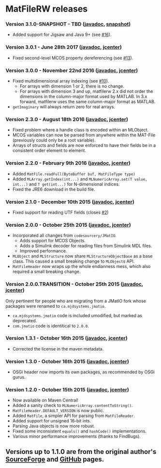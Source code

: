 # MatFileRW releases

### Version 3.1.0-SNAPSHOT - TBD ([javadoc](http://diffplug.github.io/matfilerw/javadoc/snapshot/), [snapshot](https://oss.sonatype.org/content/repositories/snapshots/com/diffplug/matsim/matfilerw/))
* Added support for Jigsaw and Java 9+ (see [#16](https://github.com/diffplug/matfilerw/issues/16)).

### Version 3.0.1 - June 28th 2017 ([javadoc](http://diffplug.github.io/matfilerw/javadoc/3.0.1/), [jcenter](https://bintray.com/diffplug/opensource/matfilerw/3.0.1/view))

* Fixed second-level MCOS property dereferencing (see [#13](https://github.com/diffplug/matfilerw/issues/13)).

### Version 3.0.0 - November 22nd 2016 ([javadoc](http://diffplug.github.io/matfilerw/javadoc/3.0.0/), [jcenter](https://bintray.com/diffplug/opensource/matfilerw/3.0.0/view))

* Fixed multidimensional array indexing (see [#10](https://github.com/diffplug/matfilerw/issues/10)).
	+ For arrays with dimension 1 or 2, there is no change.
	+ For arrays with dimension 3 and up, matfilerw 2.x did not order the dimensions in the column-major format used by MATLAB.  In 3.x forward, matfilerw uses the same column-major format as MATLAB.
* `getImaginary` will always return zero for real arrays.

### Version 2.3.0 - August 18th 2016 ([javadoc](http://diffplug.github.io/matfilerw/javadoc/2.3.0/), [jcenter](https://bintray.com/diffplug/opensource/matfilerw/2.3.0/view))

* Fixed problem where a handle class is encoded within an MLObject.
* MCOS variables can now be parsed from anywhere within the MAT-File (previously could only be a root variable).
* Arrays of structs and fields are now enforced to have their fields be in a consistent order element to element.

### Version 2.2.0 - February 9th 2016 ([javadoc](http://diffplug.github.io/matfilerw/javadoc/2.2.0/), [jcenter](https://bintray.com/diffplug/opensource/matfilerw/2.2.0/view))

* Added `MatFile.readFull(ByteBuffer buf, MatFileType type)`
* Added `MLArray.getIndex(int...)` and `MLNumericArray.set(T value, int...)` and `T get(int...)` for N-dimensional indices.
* Fixed the JRE6 download in the build file.

### Version 2.1.0 - December 10th 2015 ([javadoc](http://diffplug.github.io/matfilerw/javadoc/2.1.0/), [jcenter](https://bintray.com/diffplug/opensource/matfilerw/2.1.0/view))

* Fixed support for reading UTF fields (closes [#2](https://github.com/diffplug/matfilerw/issues/2))

### Version 2.0.0 - October 25th 2015 ([javadoc](http://diffplug.github.io/matfilerw/javadoc/2.0.0/), [jcenter](https://bintray.com/diffplug/opensource/matfilerw/2.0.0/view))

* Incorporated all changes from `codesourcery/JMatIO`.
	+ Adds support for MCOS Objects.
	+ Adds a Simulink decoder for reading files from Simulink MDL files.
	+ Improved performance.
* `MLObject` and `MLStructure` now share `MLStructureObjectBase` as a base class.  This caused a small breaking change to `MLObject`s API.
* `MatFileHeader` now wraps up the whole endianness mess, which also required a small breaking change.

### Version 2.0.0.TRANSITION - October 25th 2015 ([javadoc](http://diffplug.github.io/matfilerw/javadoc/2.0.TRANSITION/), [jcenter](https://bintray.com/diffplug/opensource/matfilerw/2.0.TRANSITION/view))

Only pertinent for people who are migrating from a JMatIO fork whose packages were renamed to `ca.mjdsystems.jmatio`.

* `ca.mjdsystems.jmatio` code is included umodified, but marked as deprecated.
* `com.jmatio` code is identitical to `2.0.0`.

### Version 1.3.1 - October 16th 2015 ([javadoc](http://diffplug.github.io/matfilerw/javadoc/1.3.1/), [jcenter](https://bintray.com/diffplug/opensource/matfilerw/1.3.1/view))

* Corrected the license in the maven metadata.

### Version 1.3.0 - October 16th 2015 ([javadoc](http://diffplug.github.io/matfilerw/javadoc/1.3.0/), [jcenter](https://bintray.com/diffplug/opensource/matfilerw/1.3.0/view))

* OSGi header now imports its own packages, as recommended by OSGi gurus.

### Version 1.2.0 - October 15th 2015 ([javadoc](http://diffplug.github.io/matfilerw/javadoc/1.2.0/), [jcenter](https://bintray.com/diffplug/opensource/matfilerw/1.2.0/view))

* Now available on Maven Central!
* Added a sanity check to `MLNumericArray.contentToString()`.
* `MatFileHeader.DEFAULT_VERSION` is now public.
* Added `MatFile`, a simpler API for parsing from `MatFileReader`.
* Added support for unsigned 16-bit ints.
* Parsing Java objects is now more robust.
* Fixed some inconsistent `equals()` and `hashCode()` implementations.
* Various minor performance improvements (thanks to FindBugs).

## Versions up to 1.1.0 are from the original author's [SourceForge](http://sourceforge.net/projects/jmatio/) and [GitHub](https://github.com/gradusnikov/jmatio) pages.
